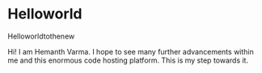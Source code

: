 # Helloworld
Helloworldtothenew


Hi!
I am Hemanth Varma. I hope to see many further advancements within me and this enormous code hosting platform. This is my step towards it.
